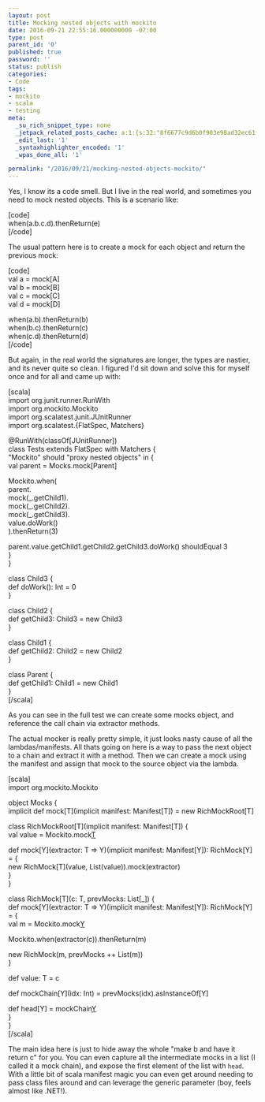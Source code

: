 ```yaml
---
layout: post
title: Mocking nested objects with mockito
date: 2016-09-21 22:55:16.000000000 -07:00
type: post
parent_id: '0'
published: true
password: ''
status: publish
categories:
- Code
tags:
- mockito
- scala
- testing
meta:
  _su_rich_snippet_type: none
  _jetpack_related_posts_cache: a:1:{s:32:"8f6677c9d6b0f903e98ad32ec61f8deb";a:2:{s:7:"expires";i:1560218483;s:7:"payload";a:3:{i:0;a:1:{s:2:"id";i:4844;}i:1;a:1:{s:2:"id";i:4961;}i:2;a:1:{s:2:"id";i:4862;}}}}
  _edit_last: '1'
  _syntaxhighlighter_encoded: '1'
  _wpas_done_all: '1'

permalink: "/2016/09/21/mocking-nested-objects-mockito/"
---
```

Yes, I know its a code smell. But I live in the real world, and sometimes you need to mock nested objects. This is a scenario like:

[code]  
when(a.b.c.d).thenReturn(e)  
[/code]

The usual pattern here is to create a mock for each object and return the previous mock:

[code]  
val a = mock[A]  
val b = mock[B]  
val c = mock[C]  
val d = mock[D]

when(a.b).thenReturn(b)  
when(b.c).thenReturn(c)  
when(c.d).thenReturn(d)  
[/code]

But again, in the real world the signatures are longer, the types are nastier, and its never quite so clean. I figured I'd sit down and solve this for myself once and for all and came up with:

[scala]  
import org.junit.runner.RunWith  
import org.mockito.Mockito  
import org.scalatest.junit.JUnitRunner  
import org.scalatest.{FlatSpec, Matchers}

@RunWith(classOf[JUnitRunner])  
class Tests extends FlatSpec with Matchers {  
 "Mockito" should "proxy nested objects" in {  
 val parent = Mocks.mock[Parent]

Mockito.when(  
 parent.  
 mock(\_.getChild1).  
 mock(\_.getChild2).  
 mock(\_.getChild3).  
 value.doWork()  
 ).thenReturn(3)

parent.value.getChild1.getChild2.getChild3.doWork() shouldEqual 3  
 }  
}

class Child3 {  
 def doWork(): Int = 0  
}

class Child2 {  
 def getChild3: Child3 = new Child3  
}

class Child1 {  
 def getChild2: Child2 = new Child2  
}

class Parent {  
 def getChild1: Child1 = new Child1  
}  
[/scala]

As you can see in the full test we can create some mocks object, and reference the call chain via extractor methods.

The actual mocker is really pretty simple, it just looks nasty cause of all the lambdas/manifests. All thats going on here is a way to pass the next object to a chain and extract it with a method. Then we can create a mock using the manifest and assign that mock to the source object via the lambda.

[scala]  
import org.mockito.Mockito

object Mocks {  
 implicit def mock[T](implicit manifest: Manifest[T]) = new RichMockRoot[T]

class RichMockRoot[T](implicit manifest: Manifest[T]) {  
 val value = Mockito.mock[T](manifest.runtimeClass.asInstanceOf[Class[T]])

def mock[Y](extractor: T =\> Y)(implicit manifest: Manifest[Y]): RichMock[Y] = {  
 new RichMock[T](value, List(value)).mock(extractor)  
 }  
 }

class RichMock[T](c: T, prevMocks: List[\_]) {  
 def mock[Y](extractor: T =\> Y)(implicit manifest: Manifest[Y]): RichMock[Y] = {  
 val m = Mockito.mock[Y](manifest.runtimeClass.asInstanceOf[Class[Y]])

Mockito.when(extractor(c)).thenReturn(m)

new RichMock(m, prevMocks ++ List(m))  
 }

def value: T = c

def mockChain[Y](idx: Int) = prevMocks(idx).asInstanceOf[Y]

def head[Y] = mockChain[Y](0)  
 }  
}  
[/scala]

The main idea here is just to hide away the whole "make b and have it return c" for you. You can even capture all the intermediate mocks in a list (I called it a mock chain), and expose the first element of the list with `head`. With a little bit of scala manifest magic you can even get around needing to pass class files around and can leverage the generic parameter (boy, feels almost like .NET!).

